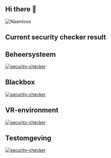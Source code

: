 ## Hi there 👋
![Naamloos](https://github.com/Virtual-Vitality-Project/.github/assets/83577933/ce9c45be-36e9-4e34-8ce2-d46bb59b18ac)

## Current security checker result
<h2>Beheersysteem</h2>

[![security-checker](https://github.com/Virtual-Vitality-Project/Beheersysteem/actions/workflows/main.yml/badge.svg)](https://github.com/Virtual-Vitality-Project/Beheersysteem/actions/workflows/main.yml)

<h2>Blackbox</h2>

[![security-checker](https://github.com/Virtual-Vitality-Project/BlackBox/actions/workflows/main.yml/badge.svg)](https://github.com/Virtual-Vitality-Project/BlackBox/actions/workflows/main.yml)

<h2>VR-environment</h2>

[![security-checker](https://github.com/Virtual-Vitality-Project/VR-Environment/actions/workflows/main.yml/badge.svg)](https://github.com/Virtual-Vitality-Project/VR-Environment/actions/workflows/main.yml)

<h2>Testomgeving</h2>

[![security-checker](https://github.com/Virtual-Vitality-Project/Testomgeving/actions/workflows/main.yml/badge.svg)](https://github.com/Virtual-Vitality-Project/Testomgeving/actions/workflows/main.yml)
